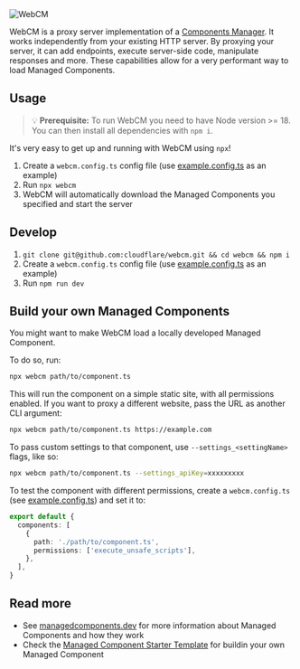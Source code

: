 <img alt="WebCM" src="https://user-images.githubusercontent.com/55081/181248752-3f8988e0-195f-465c-b7e2-91fa81aed555.png">

WebCM is a proxy server implementation of a [Components
Manager](https://managedcomponents.dev/getting-started/components-manager). It
works independently from your existing HTTP server. By proxying your server, it
can add endpoints, execute server-side code, manipulate responses and
more. These capabilities allow for a very performant way to load Managed
Components.

## Usage

> 💡 **Prerequisite:** To run WebCM you need to have Node version >= 18. You can
> then install all dependencies with `npm i`.

It's very easy to get up and running with WebCM using `npx`!

1. Create a `webcm.config.ts` config file (use
   [example.config.ts](./example.config.ts) as an example)
2. Run `npx webcm`
3. WebCM will automatically download the Managed Components you specified and
   start the server

## Develop

1. `git clone git@github.com:cloudflare/webcm.git && cd webcm && npm i`
2. Create a `webcm.config.ts` config file (use
   [example.config.ts](./example.config.ts) as an example)
3. Run `npm run dev`

## Build your own Managed Components

You might want to make WebCM load a locally developed Managed Component.

To do so, run:

```bash
npx webcm path/to/component.ts
```

This will run the component on a simple static site, with all permissions
enabled. If you want to proxy a different website, pass the URL as another CLI
argument:

```bash
npx webcm path/to/component.ts https://example.com
```

To pass custom settings to that component, use `--settings_<settingName>` flags,
like so:

```bash
npx webcm path/to/component.ts --settings_apiKey=xxxxxxxxx
```

To test the component with different permissions, create a `webcm.config.ts`
(see [example.config.ts](./example.config.ts)) and set it to:

```ts
export default {
  components: [
    {
      path: './path/to/component.ts',
      permissions: ['execute_unsafe_scripts'],
    },
  ],
}
```

## Read more

- See [managedcomponents.dev](https://managedcomponents.dev) for more
  information about Managed Components and how they work
- Check the [Managed Component Starter
  Template](https://github.com/managed-components/starter-template) for buildin
  your own Managed Component
